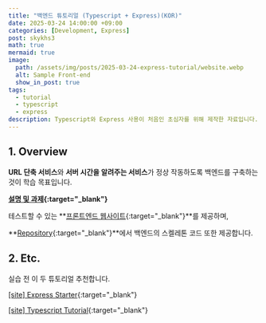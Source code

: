 ```yaml
---
title: "백엔드 튜토리얼 (Typescript + Express)(KOR)"
date: 2025-03-24 14:00:00 +09:00
categories: [Development, Express]
post: skykhs3
math: true
mermaid: true
image:
  path: /assets/img/posts/2025-03-24-express-tutorial/website.webp
  alt: Sample Front-end
  show_in_post: true
tags:
  - tutorial
  - typescript
  - express
description: Typescript와 Express 사용이 처음인 초심자를 위해 제작한 자료입니다.
---
```


<div markdown="1">

## 1. Overview

**URL 단축 서비스**와 **서버 시간을 알려주는 서비스**가 정상 작동하도록 백엔드를 구축하는 것이 학습 목표입니다.

**[설명 및 과제](https://github.com/skykhs3/education-typescript-express/blob/main/slides.pdf){:target="_blank"}**

테스트할 수 있는 **[프론트엔드 웹사이트](https://edu.techceo.kr/){:target="_blank"}**를 제공하며,

**[Repository](https://github.com/skykhs3/education-typescript-express){:target="_blank"}**에서 백엔드의 스켈레톤 코드 또한 제공합니다. 


## 2. Etc.

실습 전 이 두 튜토리얼 추천합니다.

[[site] Express Starter](https://expressjs.com/en/starter/installing.html){:target="_blank"}

[[site] Typescript Tutorial](https://www.typescripttutorial.net/){:target="_blank"} 

</div>